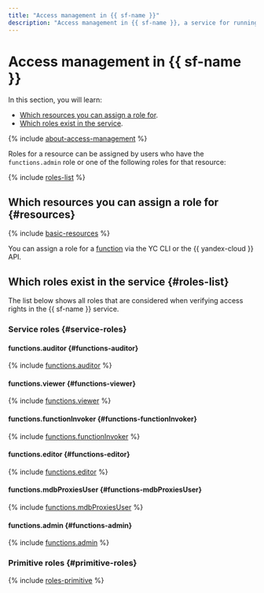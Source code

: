 ```yaml
---
title: "Access management in {{ sf-name }}"
description: "Access management in {{ sf-name }}, a service for running applications without creating and maintaining VM instances. This section describes the resources for which you can assign a role and the roles existing in the service."
---
```


# Access management in {{ sf-name }}

In this section, you will learn:

* [Which resources you can assign a role for](#resources).
* [Which roles exist in the service](#roles-list).

{% include [about-access-management](../../_includes/iam/about-access-management.md) %}

Roles for a resource can be assigned by users who have the `functions.admin` role or one of the following roles for that resource:

{% include [roles-list](../../_includes/iam/roles-list.md) %}

## Which resources you can assign a role for {#resources}

{% include [basic-resources](../../_includes/iam/basic-resources-for-access-control.md) %}

You can assign a role for a [function](../concepts/function.md) via the YC CLI or the {{ yandex-cloud }} API.

## Which roles exist in the service {#roles-list}

The list below shows all roles that are considered when verifying access rights in the {{ sf-name }} service.

### Service roles {#service-roles}

#### functions.auditor {#functions-auditor}

{% include [functions.auditor](../../_roles/functions/auditor.md) %}

#### functions.viewer {#functions-viewer}

{% include [functions.viewer](../../_roles/functions/viewer.md) %}

#### functions.functionInvoker {#functions-functionInvoker}

{% include [functions.functionInvoker](../../_roles/functions/functionInvoker.md) %}

#### functions.editor {#functions-editor}

{% include [functions.editor](../../_roles/functions/editor.md) %}


#### functions.mdbProxiesUser {#functions-mdbProxiesUser}

{% include [functions.mdbProxiesUser](../../_roles/functions/mdbProxiesUser.md) %}


#### functions.admin {#functions-admin}

{% include [functions.admin](../../_roles/functions/admin.md) %}

### Primitive roles {#primitive-roles}

{% include [roles-primitive](../../_includes/roles-primitive.md) %}
